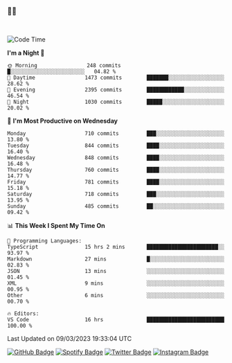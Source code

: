 ### 🤙🍺

<!-- <a href="https://github-readme-stats.vercel.app/api?username=hzak2xx&count_private=true&show_icons=true&theme=dracula">
  <img align="center" src="https://github-readme-stats.vercel.app/api?username=hzak2xx&count_private=true&show_icons=true&theme=dracula" />
</a>
</br> -->
</br>

<!--START_SECTION:waka-->
![Code Time](http://img.shields.io/badge/Code%20Time-2%2C220%20hrs%2024%20mins-blue)

**I'm a Night 🦉** 

```text
🌞 Morning                248 commits         █░░░░░░░░░░░░░░░░░░░░░░░░   04.82 % 
🌆 Daytime                1473 commits        ███████░░░░░░░░░░░░░░░░░░   28.62 % 
🌃 Evening                2395 commits        ████████████░░░░░░░░░░░░░   46.54 % 
🌙 Night                  1030 commits        █████░░░░░░░░░░░░░░░░░░░░   20.02 % 
```
📅 **I'm Most Productive on Wednesday** 

```text
Monday                   710 commits         ███░░░░░░░░░░░░░░░░░░░░░░   13.80 % 
Tuesday                  844 commits         ████░░░░░░░░░░░░░░░░░░░░░   16.40 % 
Wednesday                848 commits         ████░░░░░░░░░░░░░░░░░░░░░   16.48 % 
Thursday                 760 commits         ████░░░░░░░░░░░░░░░░░░░░░   14.77 % 
Friday                   781 commits         ████░░░░░░░░░░░░░░░░░░░░░   15.18 % 
Saturday                 718 commits         ███░░░░░░░░░░░░░░░░░░░░░░   13.95 % 
Sunday                   485 commits         ██░░░░░░░░░░░░░░░░░░░░░░░   09.42 % 
```


📊 **This Week I Spent My Time On** 

```text
💬 Programming Languages: 
TypeScript               15 hrs 2 mins       ███████████████████████░░   93.97 % 
Markdown                 27 mins             █░░░░░░░░░░░░░░░░░░░░░░░░   02.83 % 
JSON                     13 mins             ░░░░░░░░░░░░░░░░░░░░░░░░░   01.45 % 
XML                      9 mins              ░░░░░░░░░░░░░░░░░░░░░░░░░   00.95 % 
Other                    6 mins              ░░░░░░░░░░░░░░░░░░░░░░░░░   00.70 % 

🔥 Editors: 
VS Code                  16 hrs              █████████████████████████   100.00 % 
```


 Last Updated on 09/03/2023 19:33:04 UTC
<!--END_SECTION:waka-->

[![GitHub Badge](https://img.shields.io/badge/GitHub-100000?style=for-the-badge&logo=github&logoColor=white)](https://github.com/hzak2xx)
[![Spotify Badge](https://img.shields.io/badge/Spotify-1ED760?&style=for-the-badge&logo=spotify&logoColor=white)](https://open.spotify.com/user/uf90s6sbbh75a1mt44clkhkvf)
[![Twitter Badge](https://img.shields.io/badge/Twitter-1DA1F2?style=for-the-badge&logo=twitter&logoColor=white)](https://twitter.com/hzak2xx)
[![Instagram Badge](https://img.shields.io/badge/Instagram-E4405F?style=for-the-badge&logo=instagram&logoColor=white)](https://www.instagram.com/hzak2xx/)
